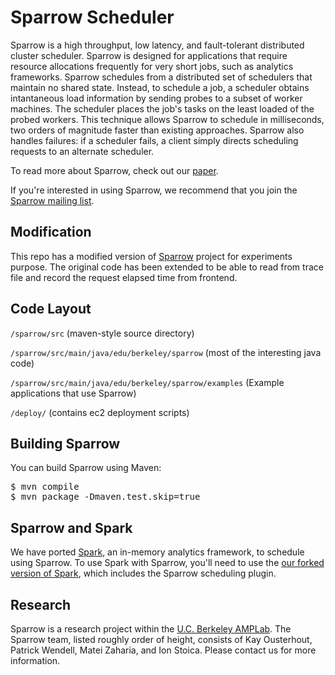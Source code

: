 Sparrow Scheduler
================================
Sparrow is a high throughput, low latency, and fault-tolerant distributed cluster scheduler. Sparrow is designed for applications that require resource allocations frequently for very short jobs, such as analytics frameworks. Sparrow schedules from a distributed set of schedulers that maintain no shared state. Instead, to schedule a job, a scheduler obtains intantaneous load information by sending probes to a subset of worker machines. The scheduler places the job's tasks on the least loaded of the probed workers. This technique allows Sparrow to schedule in milliseconds, two orders of magnitude faster than existing approaches. Sparrow also handles failures: if a scheduler fails, a client simply directs scheduling requests to an alternate scheduler.

To read more about Sparrow, check out our [paper](http://dl.acm.org/citation.cfm?doid=2517349.2522716).

If you're interested in using Sparrow, we recommend that you join the [Sparrow mailing list](https://groups.google.com/group/sparrow-scheduler-users).

Modification
-------------------------
This repo has a modified version of [Sparrow](https://cs.stanford.edu/~matei/papers/2013/sosp_sparrow.pdf) project for experiments purpose. The original code has been extended to be able to read from trace file and record the request elapsed time from frontend.

Code Layout
-------------------------
`/sparrow/src` (maven-style source directory)

`/sparrow/src/main/java/edu/berkeley/sparrow` (most of the interesting java code)

`/sparrow/src/main/java/edu/berkeley/sparrow/examples` (Example applications that use Sparrow)

`/deploy/`     (contains ec2 deployment scripts)

Building Sparrow
-------------------------

You can build Sparrow using Maven:

<pre>
$ mvn compile
$ mvn package -Dmaven.test.skip=true
</pre>

Sparrow and Spark
------------------------

We have ported [Spark](http://spark.incubator.apache.org/), an in-memory analytics framework, to schedule using Sparrow. To use Spark with Sparrow, you'll need to use the [our forked version of Spark](https://github.com/kayousterhout/spark/tree/sparrow), which includes the Sparrow scheduling plugin.

Research
-------------------------
Sparrow is a research project within the [U.C. Berkeley AMPLab](http://amplab.cs.berkeley.edu/). The Sparrow team, listed roughly order of height, consists of Kay Ousterhout, Patrick Wendell, Matei Zaharia, and Ion Stoica. Please contact us for more information.
